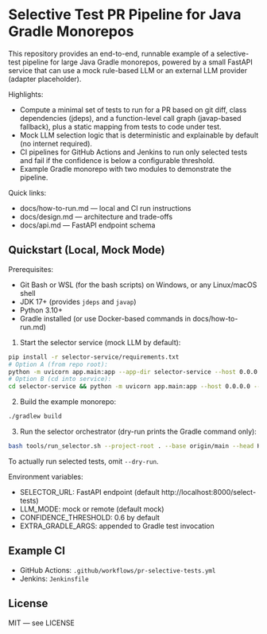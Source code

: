# Selective Test PR Pipeline for Java Gradle Monorepos

This repository provides an end-to-end, runnable example of a selective-test pipeline for large Java Gradle monorepos, powered by a small FastAPI service that can use a mock rule-based LLM or an external LLM provider (adapter placeholder).

Highlights:
- Compute a minimal set of tests to run for a PR based on git diff, class dependencies (jdeps), and a function-level call graph (javap-based fallback), plus a static mapping from tests to code under test.
- Mock LLM selection logic that is deterministic and explainable by default (no internet required).
- CI pipelines for GitHub Actions and Jenkins to run only selected tests and fail if the confidence is below a configurable threshold.
- Example Gradle monorepo with two modules to demonstrate the pipeline.

Quick links:
- docs/how-to-run.md — local and CI run instructions
- docs/design.md — architecture and trade-offs
- docs/api.md — FastAPI endpoint schema

## Quickstart (Local, Mock Mode)

Prerequisites:
- Git Bash or WSL (for the bash scripts) on Windows, or any Linux/macOS shell
- JDK 17+ (provides `jdeps` and `javap`)
- Python 3.10+
- Gradle installed (or use Docker-based commands in docs/how-to-run.md)

1) Start the selector service (mock LLM by default):

```bash
pip install -r selector-service/requirements.txt
# Option A (from repo root):
python -m uvicorn app.main:app --app-dir selector-service --host 0.0.0.0 --port 8000
# Option B (cd into service):
cd selector-service && python -m uvicorn app.main:app --host 0.0.0.0 --port 8000
```

2) Build the example monorepo:

```bash
./gradlew build
```

3) Run the selector orchestrator (dry-run prints the Gradle command only):

```bash
bash tools/run_selector.sh --project-root . --base origin/main --head HEAD --dry-run
```

To actually run selected tests, omit `--dry-run`.

Environment variables:
- SELECTOR_URL: FastAPI endpoint (default http://localhost:8000/select-tests)
- LLM_MODE: mock or remote (default mock)
- CONFIDENCE_THRESHOLD: 0.6 by default
- EXTRA_GRADLE_ARGS: appended to Gradle test invocation

## Example CI
- GitHub Actions: `.github/workflows/pr-selective-tests.yml`
- Jenkins: `Jenkinsfile`

## License
MIT — see LICENSE